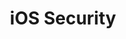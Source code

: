 ---
title: "iOS Security"
weight: 20
description: "This section describes the design decisions associated with iOS endpoints configured according to guidance in ASD's Blueprint for Secure Cloud."
---